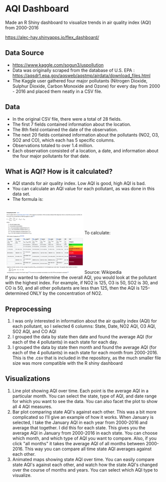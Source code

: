 # AQI Dashboard
Made an R Shiny dashboard to visualize trends in air quality index (AQI) from 2000-2016

https://alec-hay.shinyapps.io/flex_dashboard/

## Data Source
- https://www.kaggle.com/sogun3/uspollution
- Data was originally scraped from the database of U.S. EPA : https://aqsdr1.epa.gov/aqsweb/aqstmp/airdata/download_files.html
- The Kaggle user gathered four major pollutants (Nitrogen Dioxide, Sulphur Dioxide, Carbon Monoxide and Ozone) for every day from 2000 - 2016 and placed them neatly in a CSV file.

## Data
- In the original CSV file, there were a total of 28 fields. 
- The first 7 fields contained information about the location.
- The 8th field contained the date of the observation.
- The next 20 fields contained information about the pollutants (NO2, O3, SO2 and CO), which each has 5 specific columns. 
- Observations totaled to over 1.4 million.
- Each observation consisted of a location, a date, and information about the four major pollutants for that date.

## What is AQI? How is it calculated?
- AQI stands for air quality index. Low AQI is good, high AQI is bad.
- You can calculate an AQI value for each pollutant, as was done in this data set.
- The formula is: 
<br/>
<img src="https://github.com/alechay/aqi_dashboard/blob/master/readme_images/Calculate_AQI.png" width=50% height=50% />
To calculate:
<br/>
<img src="https://github.com/alechay/aqi_dashboard/blob/master/readme_images/AQI_Table.png" width=50% height=50% />
Source: Wikipedia
<br/>
If you wanted to determine the overall AQI, you would look at the pollutant with the highest index.  For example, if NO2 is 125, O3 is 50, SO2 is 30, and CO is 50, and all other pollutants are less than 125, then the AQI is 125–determined ONLY by the concentration of NO2.

## Preprocessing
1. I was only interested in information about the air quality index (AQI) for each pollutant, so I selected 6 columns: State, Date, NO2 AQI, O3 AQI, SO2 AQI, and CO AQI
2. I grouped the data by state then date and found the average AQI (for each of the 4 pollutants) in each state for each day.
3. I grouped the data by state then month and found the average AQI (for each of the 4 pollutants) in each state for each month from 2000-2016. This is the .csv that is included in the repository, as the much smaller file size was more compatible with the R shiny dashboard

## Visualizations
1. Line plot showing AQI over time. Each point is the average AQI in a particular month. You can select the state, type of AQI, and date range for which you want to see the data. You can also facet the plot to show all 4 AQI measures.
2. Bar plot comparing state AQI's against each other. This was a bit more complicated so I'll give an example of how it works. When January is selected, I take the January AQI in each year from 2000-2016 and average that together. I did this for each state. This gives you the average AQI in January from 2000-2016 in each state. You can choose which month, and which type of AQI you want to compare. Also, if you click "all months" it takes the average AQI of all months between 2000-2016. This way you can compare all time state AQI averages against each other.
3. Animated maps showing state AQI over time. You can easily compare state AQI's against each other, and watch how the state AQI's changed over the course of months and years. You can select which AQI type to visualize.

